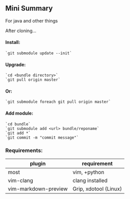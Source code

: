 ## Mini Summary

For java and other things

After cloning...


#### Install:
    `git submodule update --init`

#### Upgrade:
    `cd <bundle directory>` 
    `git pull origin master`

#### Or:
    `git submodule foreach git pull origin master`

#### Add module:
    `cd bundle`
    `git submodule add <url> bundle/reponame`
    `git add *`
    `git commit -m "commit message"`


### Requirements:
|plugin |requirement|
|---    |---        |
|most   | vim, +python |
|vim-clang   | clang installed |
|vim-markdown-preview | Grip, xdotool (Linux) |

